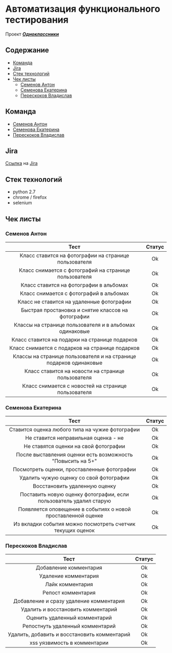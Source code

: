 # Автоматизация функционального тестирования

Проект [***Одноклассники***](https://www.ok.ru)

## Содержание
  - [Команда](#team)
  - [Jira](#jira)
  - [Стек технологий](#tech-stack)
  - [Чек листы](#check-lists)
    * [Семенов Антон](#check-lists-sa)
    * [Семенова Екатерина](#check-lists-se)
    * [Перескоков Владислав](#check-lists-vp)
   

<a name="team"></a>
## Команда
  - [Семенов Антон](https://github.com/J0kerPanda)
  - [Семенова Екатерина](https://github.com/SemenovaEkaterina)
  - [Перескоков Владислав](https://github.com/vladpereskokov)
  
<a name="jira"></a>
## Jira
[Ссылка](http://st-jira.tech-mail.ru/browse/PARK-82) на [Jira](https://ru.atlassian.com/software/jira)

<a name="tech-stack"></a>
## Стек технологий

  - python 2.7  
  - chrome / firefox
  - selenium  

<a name="check-lists"></a>
## Чек листы

<a name="check-lists-sa"></a>
### Семенов Антон

|                                Тест                                  | Статус |
|:--------------------------------------------------------------------:|:------:|
|       Класс ставится на фотографии на странице пользователя          |   Ok   |
|       Класс снимается с фотографий на странице пользователя          |   Ok   |
|               Класс ставится на фотографии в альбомах                |   Ok   |
|              Класс снимается с фотографий в альбомах                 |   Ok   |
|       Класс не ставится на удаленные фотографии                      |   Ok   |
|         Быстрая простановка и снятие классов на фотографии           |   Ok   |
|      Классы на странице пользователя и в альбомах одинаковые         |   Ok   |
|           Класс ставится на подарки на странице подарков             |   Ok   |
|          Класс снимается с подарков на странице подарков             |   Ok   |
| Классы на странице пользователя и на странице подарков одинаковые    |   Ok   |
|         Класс ставится на новости на странице пользователя           |   Ok   |
|        Класс снимается с новостей на странице пользователя           |   Ok   |

<a name="check-lists-se"></a>
### Семенова Екатерина

|                                Тест                                | Статус |
|:------------------------------------------------------------------:|:------:|
|           Ставится оценка любого типа на чужие фотографии          |   Ok   |
|                Не ставится неправильная оценка - не                |   Ok   |
|                Не ставятся оценки на свой фотографии               |   Ok   |
|     После выставления оценки есть возможность "Повысить на 5+"     |   Ok   |
|             Посмотреть оценки, проставленные фотографии            |   Ok   |
|               Удалить чужую оценку со свой фотографии              |   Ok   |
|                    Восстановить удаленную оценку                   |   Ok   |
| Поставить новую оценку фотографии, если пользователь удалил старую |   Ok   |
|    Появляется оповещение в событиях о новой проставленной оценке   |   Ok   |
|     Из вкладки события можно посмотреть счетчик текущих оценок     |   Ok   |

<a name="check-lists-vp"></a>
### Перескоков Владислав

|                                Тест                               | Статус |
|:-----------------------------------------------------------------:|:------:|
|                       Добавление комментария                      |   Ok   |
|                        Удаление комментария                       |   Ok   |
|                          Лайк комментария                         |   Ok   |
|                         Репост комментария                        |   Ok   |
|              Добавление и сразу удаление комментария              |   Ok   |
|                 Удалить и восстановить комментарий                |   Ok   |
|                   Оценить удаленный комментарий                   |   Ok   |
|                  Репостнуть удаленный комментарий                 |   Ok   |
|            Удалить, добавить и восстановить комментарий           |   Ok   |
|                    xss уязвимость в комментарии                   |   Ok   |
